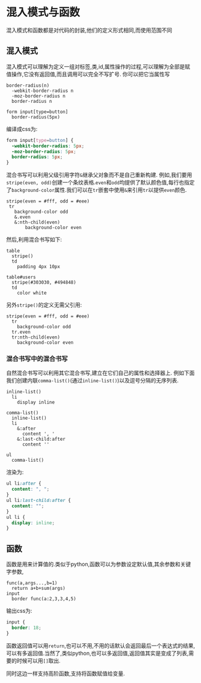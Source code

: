# 混入模式与函数

混入模式和函数都是对代码的封装,他们的定义形式相同,而使用范围不同

## 混入模式

混入模式可以理解为定义一组对标签,类,id,属性操作的过程,可以理解为全部是赋值操作,它没有返回值,而且调用可以完全不写扩号.
你可以把它当属性写

```stylus
border-radius(n)
  -webkit-border-radius n
  -moz-border-radius n
  border-radius n

form input[type=button]
  border-radius(5px)
```

编译成css为:

```css
form input[type=button] {
  -webkit-border-radius: 5px;
  -moz-border-radius: 5px;
  border-radius: 5px;
}
```

混合书写可以利用父级引用字符`&`继承父对象而不是自己重新构建.
例如,我们要用`stripe(even, odd)`创建一个条纹表格.`even`和`odd`均提供了默认颜色值,每行也指定了`background-color`属性.我们可以在`tr`嵌套中使用`&`来引用`tr`以提供`even`颜色.

```stylus
stripe(even = #fff, odd = #eee)
 tr
   background-color odd
   &.even
   &:nth-child(even)
       background-color even
```

然后,利用混合书写如下:

```stylus
table
  stripe()
  td
    padding 4px 10px

table#users
  stripe(#303030, #494848)
  td
    color white
```

另外`stripe()`的定义无需父引用:

```stylus
stripe(even = #fff, odd = #eee)
  tr
    background-color odd
  tr.even
  tr:nth-child(even)
    background-color even
```

### 混合书写中的混合书写

自然混合书写可以利用其它混合书写,建立在它们自己的属性和选择器上.
例如下面我们创建内联`comma-list()`(通过`inline-list()`)以及逗号分隔的无序列表.

```stylus
inline-list()
  li
    display inline

comma-list()
  inline-list()
  li
    &:after
      content ', '
    &:last-child:after
      content ''

ul
  comma-list()

```

渲染为:

```css
ul li:after {
  content: ", ";
}
ul li:last-child:after {
  content: "";
}
ul li {
  display: inline;
}
```

## 函数

函数是用来计算值的.类似于python,函数可以为参数设定默认值,其余参数和关键字参数,

```stylus
func(a,args...,b=1)
  return a+b+sum(args)
input
  border func(a:2,3,3,4,5)
```

输出css为:

```css
input {
  border: 18;
}
```

函数返回值可以用`return`,也可以不用,不用的话默认会返回最后一个表达式的结果,可以有多返回值.当然了,类似python,也可以多返回值,返回值其实是变成了列表,需要的时候可以用`[]`取出.

同时这边一样支持高阶函数,支持将函数赋值给变量.
